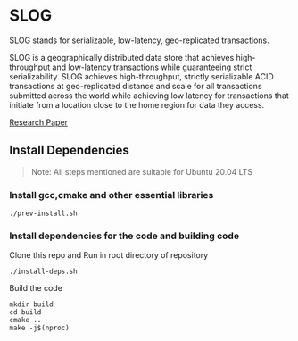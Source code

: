 # SLOG
SLOG stands for serializable, low-latency, geo-replicated transactions.

SLOG is a geographically distributed data store that achieves high-throughput and low-latency transactions while guaranteeing strict serializability. SLOG achieves high-throughput, strictly serializable ACID transactions at geo-replicated distance and scale for all transactions submitted across the world while achieving low latency for transactions that initiate from a location close to the home region for data they access.

[Research Paper](https://dl.acm.org/citation.cfm?id=3360377)
## Install Dependencies
> Note: All steps mentioned are suitable for Ubuntu 20.04 LTS

### Install gcc,cmake and other essential libraries
```
./prev-install.sh
```
### Install dependencies for the code and building code
Clone this repo and Run in root directory of repository
```
./install-deps.sh
```
Build the code
```
mkdir build
cd build
cmake ..
make -j$(nproc)
```
